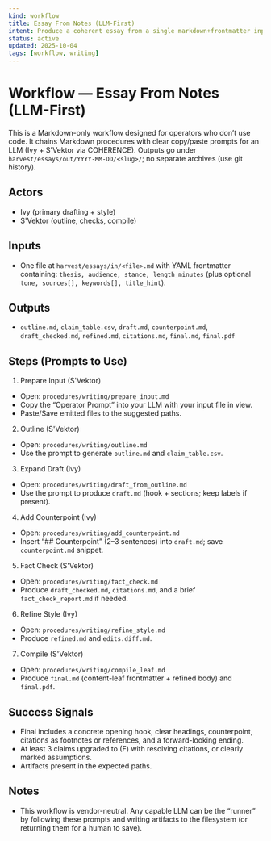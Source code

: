 ```yaml
---
kind: workflow
title: Essay From Notes (LLM-First)
intent: Produce a coherent essay from a single markdown+frontmatter input using only Markdown procedures and agent prompts
status: active
updated: 2025-10-04
tags: [workflow, writing]
---
```


# Workflow — Essay From Notes (LLM-First)

This is a Markdown-only workflow designed for operators who don’t use code. It chains Markdown procedures with clear copy/paste prompts for an LLM (Ivy + S'Vektor via COHERENCE). Outputs go under `harvest/essays/out/YYYY-MM-DD/<slug>/`; no separate archives (use git history).

## Actors
- Ivy (primary drafting + style)
- S'Vektor (outline, checks, compile)

## Inputs
- One file at `harvest/essays/in/<file>.md` with YAML frontmatter containing: `thesis, audience, stance, length_minutes` (plus optional `tone, sources[], keywords[], title_hint`).

## Outputs
- `outline.md`, `claim_table.csv`, `draft.md`, `counterpoint.md`, `draft_checked.md`, `refined.md`, `citations.md`, `final.md`, `final.pdf`

## Steps (Prompts to Use)

1) Prepare Input (S'Vektor)
- Open: `procedures/writing/prepare_input.md`
- Copy the “Operator Prompt” into your LLM with your input file in view.
- Paste/Save emitted files to the suggested paths.

2) Outline (S'Vektor)
- Open: `procedures/writing/outline.md`
- Use the prompt to generate `outline.md` and `claim_table.csv`.

3) Expand Draft (Ivy)
- Open: `procedures/writing/draft_from_outline.md`
- Use the prompt to produce `draft.md` (hook + sections; keep labels if present).

4) Add Counterpoint (Ivy)
- Open: `procedures/writing/add_counterpoint.md`
- Insert “## Counterpoint” (2–3 sentences) into `draft.md`; save `counterpoint.md` snippet.

5) Fact Check (S'Vektor)
- Open: `procedures/writing/fact_check.md`
- Produce `draft_checked.md`, `citations.md`, and a brief `fact_check_report.md` if needed.

6) Refine Style (Ivy)
- Open: `procedures/writing/refine_style.md`
- Produce `refined.md` and `edits.diff.md`.

7) Compile (S'Vektor)
- Open: `procedures/writing/compile_leaf.md`
- Produce `final.md` (content-leaf frontmatter + refined body) and `final.pdf`.

## Success Signals
- Final includes a concrete opening hook, clear headings, counterpoint, citations as footnotes or references, and a forward-looking ending.
- At least 3 claims upgraded to (F) with resolving citations, or clearly marked assumptions.
- Artifacts present in the expected paths.

## Notes
- This workflow is vendor-neutral. Any capable LLM can be the “runner” by following these prompts and writing artifacts to the filesystem (or returning them for a human to save).
